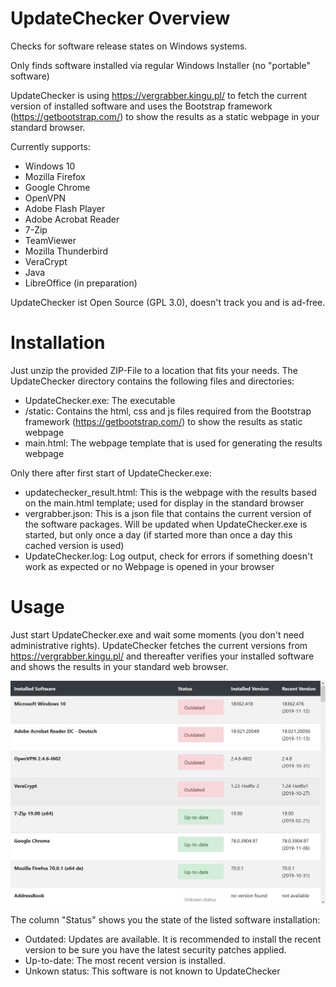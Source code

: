 # UpdateChecker Overview
Checks for software release states on Windows systems.

Only finds software installed via regular Windows Installer (no "portable" software)

UpdateChecker is using https://vergrabber.kingu.pl/ to fetch the current version of installed software and uses the Bootstrap framework (https://getbootstrap.com/) to show the results as a static webpage in your standard browser.


Currently supports:
* Windows 10
* Mozilla Firefox
* Google Chrome
* OpenVPN
* Adobe Flash Player
* Adobe Acrobat Reader
* 7-Zip
* TeamViewer
* Mozilla Thunderbird
* VeraCrypt
* Java
* LibreOffice (in preparation)


UpdateChecker ist Open Source (GPL 3.0), doesn't track you and is ad-free.

# Installation
Just unzip the provided ZIP-File to a location that fits your needs.
The UpdateChecker directory contains the following files and directories:
* UpdateChecker.exe: The executable
* /static: Contains the html, css and js files required from the Bootstrap framework (https://getbootstrap.com/) to show the results as static webpage
* main.html: The webpage template that is used for generating the results webpage

Only there after first start of UpdateChecker.exe:
* updatechecker_result.html:  This is the webpage with the results based on the main.html template; used for display in the standard browser
* vergrabber.json: This is a json file that contains the current version of the software packages. Will be updated when UpdateChecker.exe is started, but only once a day (if started more than once a day this cached version is used)
* UpdateChecker.log: Log output, check for errors if something doesn't work as expected or no Webpage is opened in your browser

# Usage
Just start UpdateChecker.exe and wait some moments (you don't need administrative rights). UpdateChecker fetches the current versions from https://vergrabber.kingu.pl/ and thereafter verifies your installed software and shows the results in your standard web browser.

![ResultsScreenshot](./graphics/result1.jpg)

The column "Status" shows you the state of the listed software installation:
* Outdated: Updates are available. It is recommended to install the recent version to be sure you have the latest security patches applied.
* Up-to-date: The most recent version is installed.
* Unkown status: This software is not known to UpdateChecker
